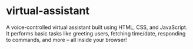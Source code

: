 # virtual-assistant
A voice-controlled virtual assistant built using HTML, CSS, and JavaScript. It performs basic tasks like greeting users, fetching time/date, responding to commands, and more – all inside your browser!
